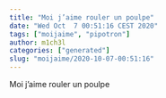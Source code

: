 ```yaml
---
title: "Moi j’aime rouler un poulpe"
date: "Wed Oct  7 00:51:16 CEST 2020"
tags: ["moijaime", "pipotron"]
author: m1ch3l
categories: ["generated"]
slug: "moijaime/2020-10-07-00:51:16"
---
```


Moi j’aime rouler un poulpe
